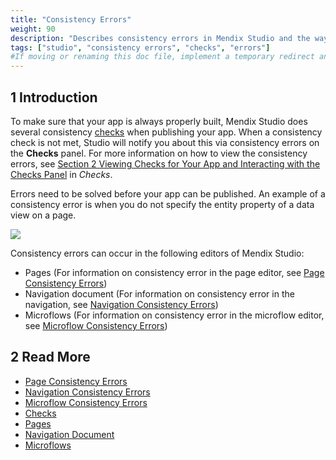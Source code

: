 ```yaml
---
title: "Consistency Errors"
weight: 90
description: "Describes consistency errors in Mendix Studio and the way to fix them."
tags: ["studio", "consistency errors", "checks", "errors"]
#If moving or renaming this doc file, implement a temporary redirect and let the respective team know they should update the URL in the product. See Mapping to Products for more details.
---
```


## 1 Introduction 

To make sure that your app is always properly built, Mendix Studio does several consistency [checks](checks) when publishing your app. When a consistency check is not met, Studio will notify you about this via consistency errors on the **Checks** panel. For more information on how to view the consistency errors, see [Section 2 Viewing Checks for Your App and Interacting with the Checks Panel](checks#viewing-checks) in *Checks*. 

Errors need to be solved before your app can be published. An example of a consistency error is when you do not specify the entity property of a data view on a page. 

![](attachments/consistency-errors/data-view-no-entity.png)

Consistency errors can occur in the following editors of Mendix Studio:

* Pages (For information on consistency error in the page editor, see [Page Consistency Errors](consistency-errors-pages))
* Navigation document (For information on consistency error in the navigation, see [Navigation Consistency Errors](consistency-errors-navigation))
* Microflows (For information on consistency error in the microflow editor, see [Microflow Consistency Errors](consistency-errors-microflows))

##  2 Read More

* [Page Consistency Errors](consistency-errors-pages)
* [Navigation Consistency Errors](consistency-errors-navigation)
* [Microflow Consistency Errors](consistency-errors-microflows)
* [Checks](checks)
* [Pages](page-editor)
* [Navigation Document](navigation)
* [Microflows](microflows)